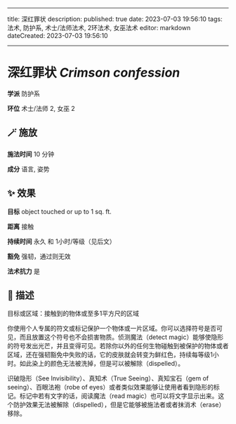 
---
title: 深红罪状
description: 
published: true
date: 2023-07-03 19:56:10
tags: 法术, 防护系, 术士/法师法术, 2环法术, 女巫法术
editor: markdown
dateCreated: 2023-07-03 19:56:10

---

# **深红罪状** *Crimson confession*

**学派** 防护系 

**环位** 术士/法师 2, 女巫 2

## 🪄 施放

**施法时间** 10 分钟

**成分** 语言, 姿势

## ✨ 效果 

**目标** object touched or up to 1 sq. ft. 

**距离** 接触  

**持续时间** 永久 和 1小时/等级（见后文） 

**豁免** 强韧，通过则无效

**法术抗力** 是

## 📖 描述

目标或区域：接触到的物体或至多1平方尺的区域

你使用个人专属的符文或标记保护一个物体或一片区域。你可以选择符号是否可见，而且放置这个符号也不会损害物质。侦测魔法（detect magic）能够使隐形的符号发出光芒，并且变得可见。若除你以外的任何生物碰触到被保护的物体或者区域，还在强韧豁免中失败的话，它的皮肤就会转变为鲜红色，持续每等级1小时。如此染上的颜色无法被洗掉，但是可以被解除（dispelled）。

识破隐形（See Invisibility）、真知术（True Seeing）、真知宝石（gem of seeing）、百眼法袍（robe of eyes）或者类似效果能够让使用者看到隐形的标记。标记中若有文字的话，阅读魔法（read magic）也可以将文字显示出来。这个防护效果无法被解除（dispelled），但是它能够被施法者或者抹消术（erase）移除。
    